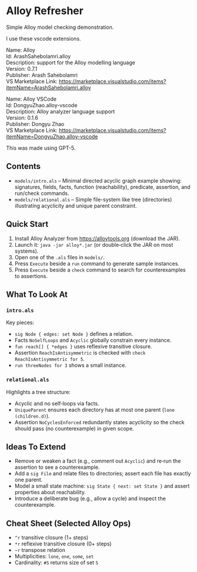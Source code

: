 # Alloy Refresher

Simple Alloy model checking demonstration.

I use these vscode extensions.

Name: Alloy  
Id: ArashSahebolamri.alloy  
Description: support for the Alloy modelling language  
Version: 0.7.1  
Publisher: Arash Sahebolamri  
VS Marketplace Link: https://marketplace.visualstudio.com/items?itemName=ArashSahebolamri.alloy 

Name: Alloy VSCode  
Id: DongyuZhao.alloy-vscode  
Description: Alloy analyzer language support  
Version: 0.1.6  
Publisher: Dongyu Zhao  
VS Marketplace Link: https://marketplace.visualstudio.com/items?itemName=DongyuZhao.alloy-vscode  

This was made using GPT-5.


## Contents
- `models/intro.als` – Minimal directed acyclic graph example showing: signatures, fields, facts, function (reachability), predicate, assertion, and run/check commands.
- `models/relational.als` – Simple file-system like tree (directories) illustrating acyclicity and unique parent constraint.

## Quick Start
1. Install Alloy Analyzer from https://alloytools.org (download the JAR).
2. Launch it: `java -jar alloy*.jar` (or double‑click the JAR on most systems).
3. Open one of the `.als` files in `models/`.
4. Press `Execute` beside a `run` command to generate sample instances.
5. Press `Execute` beside a `check` command to search for counterexamples to assertions.

## What To Look At
### `intro.als`
Key pieces:
- `sig Node { edges: set Node }` defines a relation.
- Facts `NoSelfLoops` and `Acyclic` globally constrain every instance.
- `fun reach[] { *edges }` uses reflexive transitive closure.
- Assertion `ReachIsAntisymmetric` is checked with `check ReachIsAntisymmetric for 5`.
- `run threeNodes for 3` shows a small instance.

### `relational.als`
Highlights a tree structure:
- Acyclic and no self‑loops via facts.
- `UniqueParent` ensures each directory has at most one parent (`lone (children.d)`).
- Assertion `NoCyclesEnforced` redundantly states acyclicity so the check should pass (no counterexample) in given scope.

## Ideas To Extend
- Remove or weaken a fact (e.g., comment out `Acyclic`) and re‑run the assertion to see a counterexample.
- Add a `sig File` and relate files to directories; assert each file has exactly one parent.
- Model a small state machine: `sig State { next: set State }` and assert properties about reachability.
- Introduce a deliberate bug (e.g., allow a cycle) and inspect the counterexample.

## Cheat Sheet (Selected Alloy Ops)
- `^r` transitive closure (1+ steps)
- `*r` reflexive transitive closure (0+ steps)
- `~r` transpose relation
- Multiplicities: `lone`, `one`, `some`, `set`
- Cardinality: `#S` returns size of set `S`
